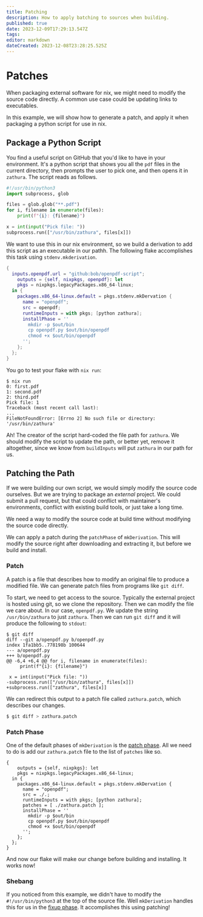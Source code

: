 ```yaml
---
title: Patching
description: How to apply batching to sources when building.
published: true
date: 2023-12-09T17:29:13.547Z
tags: 
editor: markdown
dateCreated: 2023-12-08T23:28:25.525Z
---
```


# Patches

When packaging external software for nix, we might need to modify the source code directly.  A common use case could be updating links to executables.

In this example, we will show how to generate a patch, and apply it when packaging a python script for use in nix.

## Package a Python Script

You find a useful script on GitHub that you'd like to have in your environment.  It's a python script that shows you all the `pdf` files in the current directory, then prompts the user to pick one, and then opens it in `zathura`.  The script reads as follows.

```python
#!/usr/bin/python3
import subprocess, glob

files = glob.glob("**.pdf")
for i, filename in enumerate(files):
    print(f"{i}: {filename}")

x = int(input("Pick file: "))
subprocess.run(["/usr/bin/zathura", files[x]])
```

We want to use this in our nix environment, so we build a derivation to add this script as an executable in our pathh.  The following flake accomplishes this task using `stdenv.mkderivation`.
```nix
{
  inputs.openpdf.url = "github:bob/openpdf-script";
	outputs = {self, nixpkgs, openpdf}: let
  	pkgs = nixpkgs.legacyPackages.x86_64-linux;
  in {
    packages.x86_64-linux.default = pkgs.stdenv.mkDervation {
      name = "openpdf";
      src = openpdf;
      runtimeInputs = with pkgs; [python zathura];
      installPhase = ''
        mkdir -p $out/bin
        cp openpdf.py $out/bin/openpdf
        chmod +x $out/bin/openpdf
      '';
    };
  };
}
```

You go to test your flake with `nix run`:
```
$ nix run
0: first.pdf
1: second.pdf
2: third.pdf
Pick file: 1
Traceback (most recent call last):
...
FileNotFoundError: [Errno 2] No such file or directory: '/usr/bin/zathura'
```
Ah!  The creator of the script hard-coded the file path for `zathura`.  We should modify the script to update the path, or better yet, remove it altogether, since we know from `buildInputs` will put `zathura` in our path for us.

## Patching the Path

If we were building our own script, we would simply modify the source code ourselves.  But we are trying to package an *external* project.  We could submit a pull request, but that could conflict with maintainer's environments, conflict with existing build tools, or just take a long time.  

We need a way to modify the source code at build time without modifying the source code directly.

We can apply a patch during the `patchPhase` of `mkDerivation`.  This will modify the source right after downloading and extracting it, but before we build and install.

### Patch

A patch is a file that describes how to modify an original file to produce a modified file.  We can generate patch files from programs like `git diff`.

To start, we need to get access to the source.  Typically the external project is hosted using git, so we clone the repository.  Then we can modify the file we care about.  In our case, `openpdf.py`.  We update the string `/usr/bin/zathura` to just `zathura`.  Then we can run `git diff` and it will produce the following to `stdout`:

```
$ git diff
diff --git a/openpdf.py b/openpdf.py
index 1fa1bb5..778198b 100644
--- a/openpdf.py
+++ b/openpdf.py
@@ -6,4 +6,4 @@ for i, filename in enumerate(files):
     print(f"{i}: {filename}")
 
 x = int(input("Pick file: "))
-subprocess.run(["/usr/bin/zathura", files[x]])
+subprocess.run(["zathura", files[x]]
```

We can redirect this output to a patch file called `zathura.patch`, which describes our changes.
```sh
$ git diff > zathura.patch
```

### Patch Phase

One of the default phases of `mkDerivation` is the [patch phase](https://nixos.org/manual/nixpkgs/stable/#ssec-patch-phase).  All we need to do is add our `zathura.patch` file to the list of `patches` like so.
```
{
	outputs = {self, nixpkgs}: let
  	pkgs = nixpkgs.legacyPackages.x86_64-linux;
  in {
    packages.x86_64-linux.default = pkgs.stdenv.mkDervation {
      name = "openpdf";
      src = ./.;
      runtimeInputs = with pkgs; [python zathura];
      patches = [ ./zathura.patch ];
      installPhase = ''
        mkdir -p $out/bin
        cp openpdf.py $out/bin/openpdf
        chmod +x $out/bin/openpdf
      '';
    };
  };
}
```

And now our flake will make our change before building and installing.  It works now!

### Shebang

If you noticed from this example, we didn't have to modify the `#!/usr/bin/python3` at the top of the source file.  Well `mkDerivation` handles this for us in the [fixup phase](https://nixos.org/manual/nixpkgs/stable/#ssec-fixup-phase).  It accomplishes this using patching!
